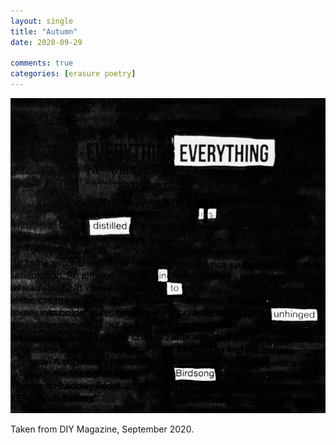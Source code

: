 ```yaml
---
layout: single
title: "Autumn"
date: 2020-09-29

comments: true
categories: [erasure poetry]
---
```

<img src="/assets/images/articles/autumn.jpeg" class="responsive"><br>

Taken from DIY Magazine, September 2020.
